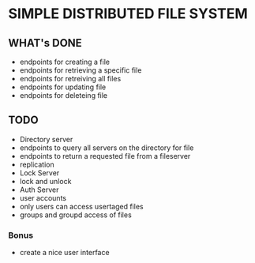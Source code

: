 # SIMPLE DISTRIBUTED FILE SYSTEM

## WHAT's DONE

* endpoints for creating a file
* endpoints for retrieving a specific file
* endpoints for retreiving all files
* endpoints for updating file
* endpoints for deleteing file

## TODO
* Directory server
* endpoints to query all servers on the directory for file
* endpoints to return a requested file from a fileserver
* replication
* Lock Server
* lock and unlock
* Auth Server
* user accounts
* only users can access usertaged files
* groups and groupd access of files

### Bonus
* create a nice user interface
